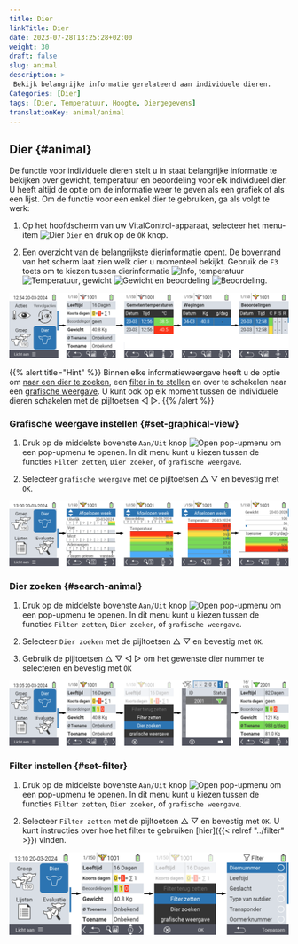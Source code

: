 ```yaml
---
title: Dier
linkTitle: Dier
date: 2023-07-28T13:25:28+02:00
weight: 30
draft: false
slug: animal
description: >
 Bekijk belangrijke informatie gerelateerd aan individuele dieren.
Categories: [Dier]
tags: [Dier, Temperatuur, Hoogte, Diergegevens]
translationKey: animal/animal
---
```

## Dier {#animal}

De functie voor individuele dieren stelt u in staat belangrijke informatie te bekijken over gewicht, temperatuur en beoordeling voor elk individueel dier. U heeft altijd de optie om de informatie weer te geven als een grafiek of als een lijst. Om de functie voor een enkel dier te gebruiken, ga als volgt te werk:

1. Op het hoofdscherm van uw VitalControl-apparaat, selecteer het menu-item <img src="/icons/main/animal.svg" width="35" align="bottom" alt="Dier" /> `Dier` en druk op de `OK` knop.

2. Een overzicht van de belangrijkste dierinformatie opent. De bovenrand van het scherm laat zien welk dier u momenteel bekijkt. Gebruik de `F3` toets om te kiezen tussen dierinformatie <img src="/icons/footer/info.svg" width="20" align="bottom" alt="Info" />, temperatuur <img src="/icons/actions/temperature.svg" width="10" align="bottom" alt="Temperatuur" />, gewicht  <img src="/icons/actions/weight.svg" width="20" align="bottom" alt="Gewicht" /> en beoordeling <img src="/icons/actions/rating.svg" width="25" align="bottom" alt="Beoordeling" />.

 ![VitalControl: Menu Dier](images/list.png "Weergeven als een lijst")

{{% alert title="Hint"  %}}
Binnen elke informatieweergave heeft u de optie om [naar een dier te zoeken](#dier-zoeken), een [filter in te stellen](#filter-instellen) en over te schakelen naar een [grafische weergave](#grafische-weergave-instellen).
U kunt ook op elk moment tussen de individuele dieren schakelen met de pijltoetsen ◁ ▷.
{{% /alert %}}

### Grafische weergave instellen {#set-graphical-view}

1. Druk op de middelste bovenste `Aan/Uit` knop <img src="/icons/footer/search_chart.svg" width="40" align="bottom" alt="Open pop-upmenu" /> om een pop-upmenu te openen. In dit menu kunt u kiezen tussen de functies `Filter zetten`, `Dier zoeken`, of `grafische weergave`.

2. Selecteer `grafische weergave` met de pijltoetsen △ ▽ en bevestig met `OK`.

 ![VitalControl: Menu Animal](images/graphic.png "Voorstelling als een grafiek")

### Dier zoeken {#search-animal}

1. Druk op de middelste bovenste `Aan/Uit` knop <img src="/icons/footer/search_chart.svg" width="40" align="bottom" alt="Open pop-upmenu" /> om een pop-upmenu te openen. In dit menu kunt u kiezen tussen de functies `Filter zetten`, `Dier zoeken`, of `grafische weergave`.

2. Selecteer `Dier zoeken` met de pijltoetsen △ ▽ en bevestig met `OK`.

3. Gebruik de pijltoetsen △ ▽ ◁ ▷ om het gewenste dier nummer te selecteren en bevestig met `OK`

 ![VitalControl: Menu Animal](images/search.png "Dier zoeken")

### Filter instellen {#set-filter}

1. Druk op de middelste bovenste `Aan/Uit` knop <img src="/icons/footer/search_chart.svg" width="40" align="bottom" alt="Open pop-upmenu" /> om een pop-upmenu te openen. In dit menu kunt u kiezen tussen de functies `Filter zetten`, `Dier zoeken`, of `grafische weergave`.

2. Selecteer `Filter zetten` met de pijltoetsen △ ▽ en bevestig met `OK`.
U kunt instructies over hoe het filter te gebruiken [hier]({{< relref "../filter" >}}) vinden.

 ![VitalControl: Menu Animal](images/filter.png "Filter instellen")
